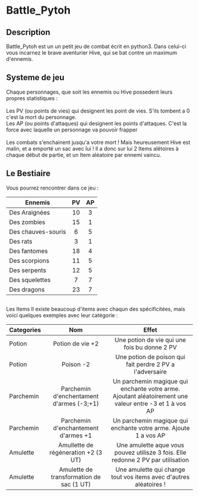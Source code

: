 <h1>Battle_Pytoh</h1>

## Description
Battle_Pytoh est un un petit jeu de combat écrit en python3. Dans celui-ci vous incarnez le brave aventurier Hive, qui se bat contre un maximum d'ennemis. 

## Systeme de jeu
Chaque personnages, que soit les ennemis ou Hive possedent leurs propres statistiques :<br><br>
Les PV (ou points de vies) qui designent les point de vies. S'ils tombent a 0 c'est la mort du personnage.<br>
Les AP (ou points d'attaques) qui designent les points d'attaques. C'est la force avec laquelle un personnage va pouvoir frapper<br><br>
Les combats s'enchainent jusqu'a votre mort ! Mais heureusement Hive est malin, et a emporté un sac avec lui ! Il a donc sur lui 2 Items alétoires à chaque début de partie, et un Item aléatoire par ennemi vaincu.

## Le Bestiaire
Vous pourrez rencontrer dans ce jeu : 

|Ennemis						|PV      |AP      |
|-------------------|:------:|:------:|
|Des Araignées			|10      |3       |    
|Des zombies				|15      |1       |
|Des chauves-souris |6       |5       |
|Des rats           |3       |1       |
|Des fantomes       |18      |4       |
|Des scorpions      |11      |5       |
|Des serpents       |12      |5       |
|Des squelettes     |7       |7       |
|Des dragons        |23      |7       |

##
Les Items
Il existe beaucoup d'items avec chaqun des spécificitées, mais voici quelques exemples avec leur catégorie :<br>

|Categories         |Nom         |Effet    |
|-------------------|:----------:|:-------:|
|Potion|Potion de vie +2|Une potion de vie qui une fois bu donne 2 PV|
|Potion|Poison -2|Une potion de poison qui fait perdre 2 PV a l'adversaire|
|Parchemin|Parchemin d'enchentament d'armes (-3;+1)|Un parchemin magique qui enchante votre arme. Ajoutant aléatoirement une valeur entre -3 et 1 à vos AP|
|Parchemin|Parchemin d'enchantement d'armes +1|Un parchemin magique qui enchante votre arme. Ajoute 1 a vos AP|
|Amulette|Amullette de régéneration +2 (3 UT)|Une amulette aque vous pouvez utilisze 3  fois. Elle redonne 2 PV par utilisation|
|Amulette|Amulette de transformation de sac (1 UT)|Une amulette qui change tout vos items avec d'autres aléatoires !|
